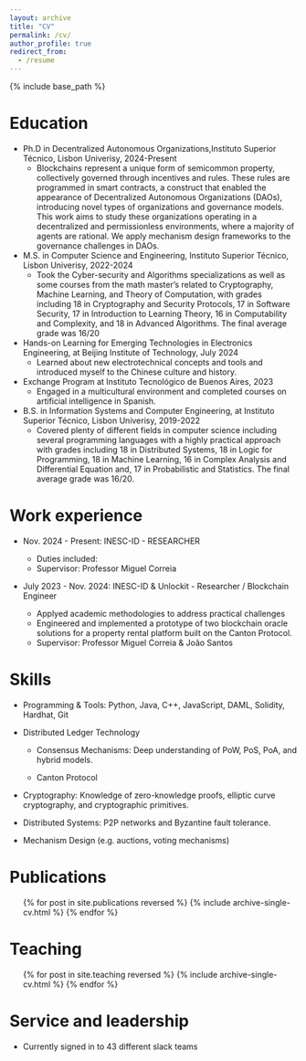 ```yaml
---
layout: archive
title: "CV"
permalink: /cv/
author_profile: true
redirect_from:
  - /resume
---
```


{% include base_path %}

Education
======
* Ph.D in Decentralized Autonomous Organizations,Instituto Superior Técnico, Lisbon Univerisy, 2024-Present
  * Blockchains represent a unique form of semicommon property, collectively governed through incentives and rules. These rules are programmed in smart contracts, a construct that enabled the appearance of Decentralized Autonomous Organizations (DAOs), introducing novel types of organizations and governance models. This work aims to study these organizations operating in a decentralized and permissionless environments, where a majority of agents are rational. We apply mechanism design frameworks to the governance challenges in DAOs.
* M.S. in  Computer Science and Engineering, Instituto Superior Técnico, Lisbon Univerisy, 2022-2024
  * Took the Cyber-security and Algorithms specializations as well as some courses from the math master’s related to Cryptography, Machine Learning, and Theory of Computation, with grades including 18 in Cryptography and Security Protocols, 17 in Software Security, 17 in Introduction to Learning Theory, 16 in Computability and Complexity, and 18 in Advanced Algorithms. The final average grade was 16/20
* Hands-on Learning for Emerging Technologies in Electronics Engineering, at Beijing Institute of Technology, July 2024
  * Learned about new electrotechnical concepts and tools and introduced myself to the Chinese culture and history.
* Exchange Program at Instituto Tecnológico de Buenos Aires, 2023
  * Engaged in a multicultural environment and completed courses on artificial intelligence in Spanish.
* B.S. in Information Systems and Computer Engineering, at Instituto Superior Técnico, Lisbon Univerisy, 2019-2022
  * Covered plenty of different fields in computer science including several programming languages with a highly practical approach with grades including 18 in Distributed Systems, 18 in Logic for Programming, 18 in Machine Learning, 16 in Complex Analysis and Differential Equation and, 17 in Probabilistic and Statistics. The final average grade was 16/20.

Work experience
======

* Nov. 2024 - Present: INESC-ID - RESEARCHER
  * Duties included:
  * Supervisor: Professor Miguel Correia

* July 2023 - Nov. 2024: INESC-ID & Unlockit - Researcher / Blockchain Engineer 
  * Applyed academic methodologies to address practical challenges
  * Engineered and implemented a prototype of two blockchain oracle solutions for a property rental platform built on the Canton Protocol.
  * Supervisor: Professor Miguel Correia & João Santos
  
Skills
======
* Programming & Tools: Python, Java, C++, JavaScript, DAML, Solidity, Hardhat, Git

* Distributed Ledger Technology

  * Consensus Mechanisms: Deep understanding of PoW, PoS, PoA, and hybrid models.

  * Canton Protocol

* Cryptography: Knowledge of zero-knowledge proofs, elliptic curve cryptography, and cryptographic primitives.

* Distributed Systems: P2P networks and Byzantine fault tolerance.

* Mechanism Design (e.g. auctions, voting mechanisms)


Publications
======
  <ul>{% for post in site.publications reversed %}
    {% include archive-single-cv.html %}
  {% endfor %}</ul>


<!--Talks
======
  <ul>{% for post in site.talks reversed %}
    {% include archive-single-talk-cv.html  %}
  {% endfor %}</ul> <!-->
  
Teaching
======
  <ul>{% for post in site.teaching reversed %}
    {% include archive-single-cv.html %}
  {% endfor %}</ul>
  
Service and leadership
======
* Currently signed in to 43 different slack teams

